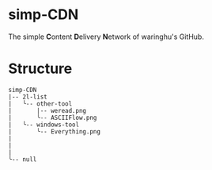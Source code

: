 # simp-CDN
The simple **C**ontent **D**elivery **N**etwork of waringhu's GitHub.

# Structure

```
simp-CDN
|-- 2l-list
|   ╰-- other-tool
|       |-- weread.png
|       ╰-- ASCIIFlow.png
|   ╰-- windows-tool
|       ╰-- Everything.png
|
|
|
╰-- null
```